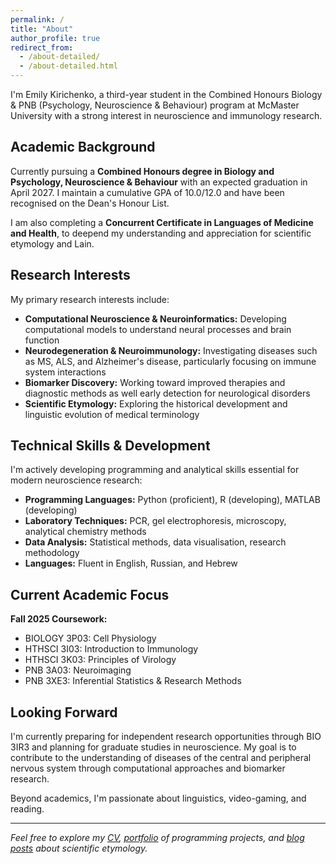 ```yaml
---
permalink: /
title: "About"
author_profile: true
redirect_from: 
  - /about-detailed/
  - /about-detailed.html
---
```



I'm Emily Kirichenko, a third-year student in the Combined Honours Biology & PNB (Psychology, Neuroscience & Behaviour) program at McMaster University with a strong interest in neuroscience and immunology research.

## Academic Background

Currently pursuing a **Combined Honours degree in Biology and Psychology, Neuroscience & Behaviour** with an expected graduation in April 2027. I maintain a cumulative GPA of 10.0/12.0 and have been recognised on the Dean's Honour List.

I am also completing a **Concurrent Certificate in Languages of Medicine and Health**, to deepend my understanding and appreciation for scientific etymology and Lain.

## Research Interests

My primary research interests include:

- **Computational Neuroscience & Neuroinformatics:** Developing computational models to understand neural processes and brain function
- **Neurodegeneration & Neuroimmunology:** Investigating diseases such as MS, ALS, and Alzheimer's disease, particularly focusing on immune system interactions
- **Biomarker Discovery:** Working toward improved therapies and diagnostic methods as well early detection for neurological disorders
- **Scientific Etymology:** Exploring the historical development and linguistic evolution of medical terminology

## Technical Skills & Development

I'm actively developing programming and analytical skills essential for modern neuroscience research:

- **Programming Languages:** Python (proficient), R (developing), MATLAB (developing)
- **Laboratory Techniques:** PCR, gel electrophoresis, microscopy, analytical chemistry methods
- **Data Analysis:** Statistical methods, data visualisation, research methodology
- **Languages:** Fluent in English, Russian, and Hebrew

## Current Academic Focus

**Fall 2025 Coursework:**
- BIOLOGY 3P03: Cell Physiology
- HTHSCI 3I03: Introduction to Immunology  
- HTHSCI 3K03: Principles of Virology
- PNB 3A03: Neuroimaging
- PNB 3XE3: Inferential Statistics & Research Methods

## Looking Forward

I'm currently preparing for independent research opportunities through BIO 3IR3 and planning for graduate studies in neuroscience. My goal is to contribute to the understanding of diseases of the central and peripheral nervous system through computational approaches and biomarker research.

Beyond academics, I'm passionate about linguistics, video-gaming, and reading.

---

*Feel free to explore my [CV](/cv/), [portfolio](/portfolio/) of programming projects, and [blog posts](/year-archive/) about scientific etymology.*
